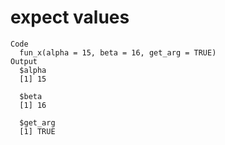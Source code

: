 # expect values

    Code
      fun_x(alpha = 15, beta = 16, get_arg = TRUE)
    Output
      $alpha
      [1] 15
      
      $beta
      [1] 16
      
      $get_arg
      [1] TRUE
      

